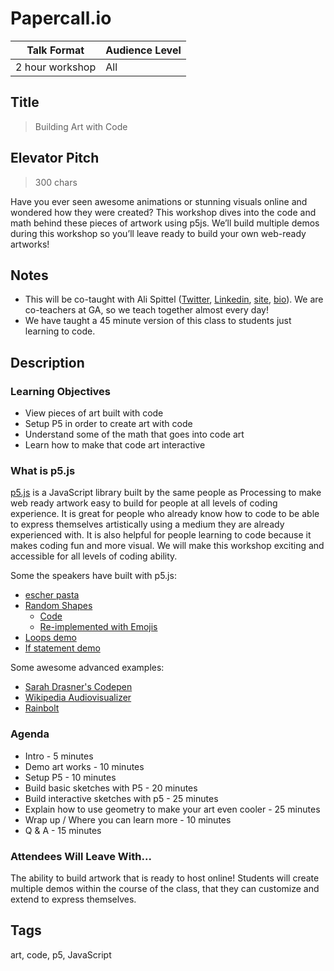 # Papercall.io

| Talk Format | Audience Level |
|--------------|--------------|
| 2 hour workshop | All |

## Title 

> Building Art with Code

## Elevator Pitch

  > 300 chars
  
Have you ever seen awesome animations or stunning visuals online and wondered how they were created? This workshop dives into the code and math behind these pieces of artwork using p5js. We’ll build multiple demos during this workshop so you’ll leave ready to build your own web-ready artworks!

## Notes

* This will be co-taught with Ali Spittel ([Twitter](https://twitter.com/aspittel), [Linkedin](https://www.linkedin.com/in/aspittel), [site](https://alispit.tel), [bio](https://github.com/aspittel/cfps/blob/master/bio.md)). We are co-teachers at GA, so we teach together almost every day!
* We have taught a 45 minute version of this class to students just learning to code.

## Description

### Learning Objectives

* View pieces of art built with code
* Setup P5 in order to create art with code
* Understand some of the math that goes into code art
* Learn how to make that code art interactive

### What is p5.js

[p5.js](https://p5js.org/) is a JavaScript library built by the same people as Processing to make web ready artwork easy to build for people at all levels of coding experience. It is great for people who already know how to code to be able to express themselves artistically using a medium they are already experienced with. It is also helpful for people learning to code because it makes coding fun and more visual. We will make this workshop exciting and accessible for all levels of coding ability.

Some the speakers have built with p5.js:

* [escher pasta](https://codepen.io/superbuggy/pen/OvxgNg)
* [Random Shapes](https://www.alispit.tel/#/)
  * [Code](https://github.com/aspittel/aspittel.github.io/blob/vanilla-js/script.js)
  * [Re-implemented with Emojis](https://codepen.io/aspittel/pen/RQKMgL)
* [Loops demo](https://codepen.io/aspittel/pen/mxExBE)
* [If statement demo](https://codepen.io/aspittel/pen/aYZYOQ)

Some awesome advanced examples:

* [Sarah Drasner's Codepen](https://codepen.io/sdras/pen/EgmOKV?limit=all&page=2&q=p5)
* [Wikipedia Audiovisualizer](https://codepen.io/halvves/pen/rrxakW?q=p5&limit=all&type=type-pens)
* [Rainbolt](https://codepen.io/brettmitchell/pen/oexpXp?q=p5&limit=all&type=type-pens)

### Agenda

* Intro - 5 minutes
* Demo art works - 10 minutes
* Setup P5 - 10 minutes
* Build basic sketches with P5 - 20 minutes
* Build interactive sketches with p5 - 25 minutes
* Explain how to use geometry to make your art even cooler - 25 minutes
* Wrap up / Where you can learn more - 10 minutes
* Q & A - 15 minutes

### Attendees Will Leave With...

The ability to build artwork that is ready to host online! Students will create multiple demos within the course of the class, that they can customize and extend to express themselves.

## Tags
art, code, p5, JavaScript
